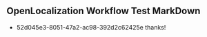 ## OpenLocalization Workflow Test MarkDown
* 52d045e3-8051-47a2-ac98-392d2c62425e thanks!

<!--HONumber=Jul16_HO3-->


